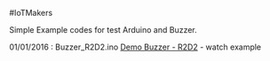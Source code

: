 #IoTMakers

Simple Example codes for test Arduino and Buzzer.

01/01/2016  : Buzzer_R2D2.ino 
[Demo Buzzer - R2D2](https://www.youtube.com/watch?v=L_9IFxVTOpg) - watch example
